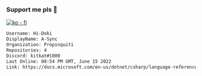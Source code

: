 ### Support me pls 🙏

[![ko - fi](https://ko-fi.com/img/githubbutton_sm.svg)](https://ko-fi.com/O5O4D6DP7)

  ```txt
  Username: Hi-Doki
  DisplayName: A-Sync
  Organization: Propinquiti
  Repositories: 4
  Discord: kitkat#1000
  Last Online: 08:54 PM GMT, June 15 2022
  Link: https://docs.microsoft.com/en-us/dotnet/csharp/language-reference/keywords/async
  ```       